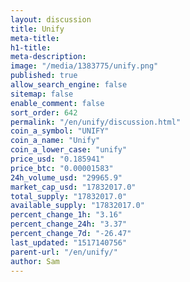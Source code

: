 ```yaml
---
layout: discussion
title: Unify
meta-title: 
h1-title: 
meta-description: 
image: "/media/1383775/unify.png"
published: true
allow_search_engine: false
sitemap: false
enable_comment: false
sort_order: 642
permalink: "/en/unify/discussion.html"
coin_a_symbol: "UNIFY"
coin_a_name: "Unify"
coin_a_lower_case: "unify"
price_usd: "0.185941"
price_btc: "0.00001583"
24h_volume_usd: "29965.9"
market_cap_usd: "17832017.0"
total_supply: "17832017.0"
available_supply: "17832017.0"
percent_change_1h: "3.16"
percent_change_24h: "3.37"
percent_change_7d: "-26.47"
last_updated: "1517140756"
parent-url: "/en/unify/"
author: Sam
---
```


